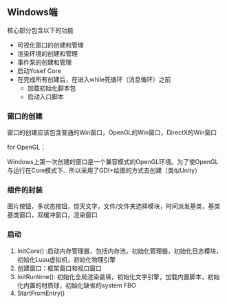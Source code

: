## Windows端

核心部分包含以下的功能

- 可视化窗口的创建和管理
- 渲染环境的创建和管理
- 事件泵的创建和管理
- 启动Yosef Core
- 在完成所有创建后，在进入while死循环（消息循环）之前
  - 加载初始化脚本包
  - 启动入口脚本



### 窗口的创建

窗口的创建应该包含普通的Win窗口，OpenGL的Win窗口，DirectX的Win窗口

for OpenGL：

Windows上第一次创建的窗口是一个兼容模式的OpenGL环境。为了使OpenGL与运行在Core模式下、所以采用了GDI+绘图的方式去创建（类似Unity）



### 组件的封装

图片按钮，多状态按钮，惊天文字，文件/文件夹选择模块，时间派发基类，基类基类窗口，双缓冲窗口，渲染窗口

### 启动

1. InitCore() :启动内存管理器，包括内存池，初始化管理器，初始化日志模块，初始化Luau虚拟机，初始化物理引擎
2. 创建窗口：框架窗口和视口窗口
3. InitRuntime(): 初始化全局渲染装填，初始化文字引擎，加载内置脚本，初始化内置的材质球，初始化缺省的system FBO
4. StartFromEntry()